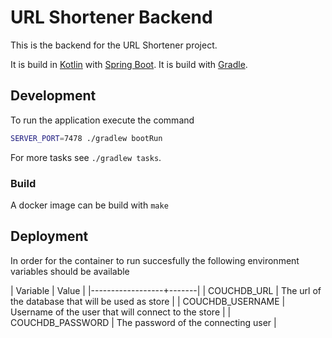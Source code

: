 # URL Shortener Backend
This is the backend for the URL Shortener project.

It is build in [Kotlin][kotlin] with [Spring Boot][boot]. It is build with [Gradle][gradle].

## Development
To run the application execute the command

```bash
SERVER_PORT=7478 ./gradlew bootRun
```

For more tasks see `./gradlew tasks`.

### Build
A docker image can be build with `make`

## Deployment
In order for the container to run succesfully the following environment variables should be available

| Variable         | Value |
|------------------+-------|
| COUCHDB_URL      | The url of the database that will be used as store |
| COUCHDB_USERNAME | Username of the user that will connect to the store |
| COUCHDB_PASSWORD | The password of the connecting user |


[kotlin]: https://kotlinlang.org/
[boot]: https://spring.io/projects/spring-boot
[gradle]: https://docs.gradle.org
